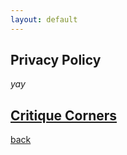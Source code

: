 ```yaml
---
layout: default
---
```


## Privacy Policy

_yay_

## [Critique Corners](./critiquecorners-privacy.html)

[back](./)
